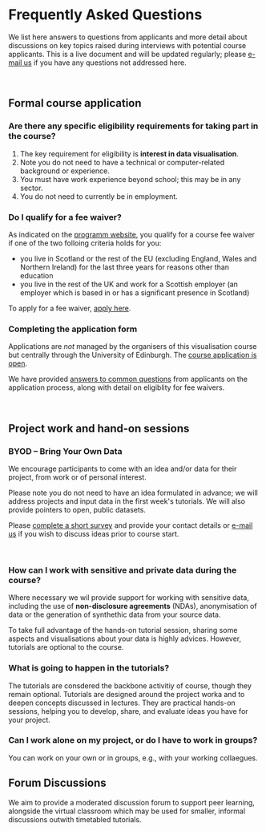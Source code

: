 # Frequently Asked Questions

We list here answers to questions from applicants and more detail about discussions on key topics raised during interviews with potential course applicants. This is a live document and will be updated regularly; please [e-mail us](mailto:datavisonline@gmail.com) if you have any questions not addressed here. 
<p>&nbsp;</p> 


## Formal course application 

### Are there any specific eligibility requirements for taking part in the course?

1. The key requirement for eligibility is __interest in data visualisation__. 
1. Note you do not need to have a technical or computer-related background or experience.
1. You must have work experience beyond school; this may be in any sector. 
1. You do not need to currently be in employment. 

### Do I qualify for a fee waiver?

As indicated on the [programm website](https://www.ed.ac.uk/bayes/about-us/our-work/education/workforce-development/eligibility-funding), you qualify for a course fee waiver if one of the two folloing criteria holds for you: 
* you live in Scotland or the rest of the EU (excluding England, Wales and Northern Ireland) for the last three years for reasons other than education
* you live in the rest of the UK and work for a Scottish employer (an employer which is based in or has a significant presence in Scotland)

To apply for a fee waiver, [apply here](https://www.ed.ac.uk/bayes/about-us/our-work/education/workforce-development/funding/eligibility-for-funding).

### Completing the application form

Applications are _not_ managed by the organisers of this visualisation course but centrally through the University of Edinburgh. The [course application is open](https://www.ed.ac.uk/bayes/about-us/our-work/education/workforce-development/how-to-apply). 

We have provided [answers to common questions](how_to_apply.md) from applicants on the application process, along with detail on eligiblity for fee waivers.
<p>&nbsp;</p>


## Project work and hand-on sessions

### BYOD &ndash; Bring Your Own Data 

We encourage participants to come with an idea and/or data for their project, from work or of personal interest. 

Please note you do not need to have an idea formulated in advance; we will address projects and input data in the first week's tutorials. We will also provide pointers to open, public datasets.

Please [complete a short survey](https://forms.gle/4Z6wTZkoHMsNL5Yu5) and provide your contact details or [e-mail us](mailto:datavisonline@gmail.com) if you wish to discuss ideas prior to course start. 
<p>&nbsp;</p>

### How can I work with sensitive and private data during the course? 

Where necessary we wil provide support for working with sensitive data, including the use of __non-disclosure agreements__ (NDAs), anonymisation of data or the generation of synthethic data from your source data. 

To take full advantage of the hands-on tutorial session, sharing some aspects and visualisations about your data is highly advices. However, tutorials are optional to the course. 

### What is going to happen in the tutorials? 

The tutorials are consdered the backbone activitiy of course, though they remain optional. Tutorials are designed around the project worka and to deepen concepts discussed in lectures. They are practical hands-on sessions, helping you to develop, share, and evaluate ideas you have for your project. 

### Can I work alone on my project, or do I have to work in groups? 

You can work on your own or in groups, e.g., with your working collaegues. 


## Forum Discussions

We aim to provide a moderated discussion forum to support peer learning, alongside the virtual classroom which may be used for smaller, informal discussions outwith timetabled tutorials. 
<p>&nbsp;</p>
